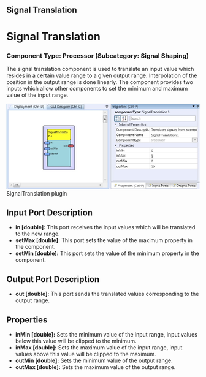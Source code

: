 ##

## Signal Translation

# Signal Translation

### Component Type: Processor (Subcategory: Signal Shaping)

The signal translation component is used to translate an input value which resides in a certain value range to a given output range. Interpolation of the position in the output range is done linearly. The component provides two inputs which allow other components to set the minimum and maximum value of the input range.

![Screenshot: SignalTranslation plugin](./img/SignalTranslation.jpg "Screenshot: SignalTranslation plugin")  
SignalTranslation plugin

## Input Port Description

- **in \[double\]:** This port receives the input values which will be translated to the new range.
- **setMax \[double\]:** This port sets the value of the maximum property in the component.
- **setMin \[double\]:** This port sets the value of the minimum property in the component.

## Output Port Description

- **out \[double\]:** This port sends the translated values corresponding to the output range.

## Properties

- **inMin \[double\]:** Sets the minimum value of the input range, input values below this value will be clipped to the minimum.
- **inMax \[double\]:** Sets the maximum value of the input range, input values above this value will be clipped to the maximum.
- **outMin \[double\]:** Sets the minimum value of the output range.
- **outMax \[double\]:** Sets the maximum value of the output range.
